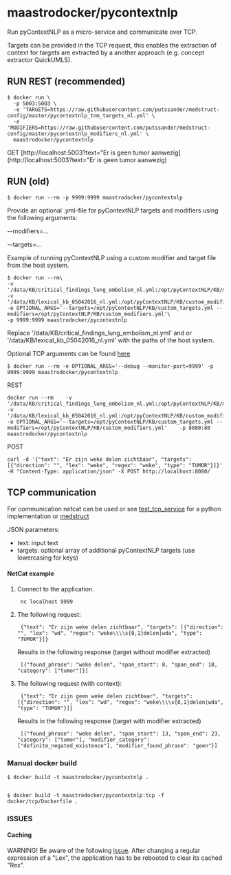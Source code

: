 # maastrodocker/pycontextnlp

Run pyContextNLP as a micro-service and communicate over TCP.

Targets can be provided in the TCP request, this enables the extraction of context for targets are extracted by a another approach (e.g. concept extractor QuickUMLS).


## RUN REST (recommended)

    $ docker run \
      -p 5003:5003 \
      -e 'TARGETS=https://raw.githubusercontent.com/putssander/medstruct-config/master/pycontextnlp_tnm_targets_nl.yml' \
      -e 'MODIFIERS=https://raw.githubusercontent.com/putssander/medstruct-config/master/pycontextnlp_modifiers_nl.yml' \
      maastrodocker/pycontextnlp


GET [http://localhost:5003?text="Er is geen tumor aanwezig](http://localhost:5003?text="Er is geen tumor aanwezig)

## RUN (old)
    
    $ docker run --rm -p 9999:9999 maastrodocker/pycontextnlp
            
Provide an optional .yml-file for pyContextNLP targets and modifiers using the following arguments:
   
   --modifiers=...
   
   --targets=...


Example of running pyContextNLP using a custom modifier and target file from the host system.
    
    $ docker run --rm\
    -v '/data/KB/critical_findings_lung_embolism_nl.yml:/opt/pyContextNLP/KB/manual_targets.yml'\
    -v '/data/KB/lexical_kb_05042016_nl.yml:/opt/pyContextNLP/KB/custom_modifiers.yml'\
    -e OPTIONAL_ARGS='--targets=/opt/pyContextNLP/KB/custom_targets.yml --modifiers=/opt/pyContextNLP/KB/custom_modifiers.yml'\
    -p 9999:9999 maastrodocker/pycontextnlp

Replace '/data/KB/critical_findings_lung_embolism_nl.yml' and or '/data/KB/lexical_kb_05042016_nl.yml' with the paths of the host system.
    
Optional TCP arguments can be found [here](https://github.com/dturanski/springcloudstream)
    
    $ docker run --rm -e OPTIONAL_ARGS='--debug --monitor-port=9999' -p 9999:9999 maastrodocker/pycontextnlp
    

REST

    docker run --rm    -v '/data/KB/critical_findings_lung_embolism_nl.yml:/opt/pyContextNLP/KB/manual_targets.yml'    -v '/data/KB/lexical_kb_05042016_nl.yml:/opt/pyContextNLP/KB/custom_modifiers.yml'    -e OPTIONAL_ARGS='--targets=/opt/pyContextNLP/KB/custom_targets.yml --modifiers=/opt/pyContextNLP/KB/custom_modifiers.yml'    -p 8080:80 maastrodocker/pycontextnlp
    
POST

    curl -d '{"text": "Er zijn weke delen zichtbaar", "targets": [{"direction": "", "lex": "weke", "regex": "weke", "type": "TUMOR"}]}'  -H "Content-Type: application/json" -X POST http://localhost:8080/


    
## TCP communication

For communication netcat can be used or see [test_tcp_service](../tests/pyConTextNLP/test_tcp_service.py) for a python implementation or [medstruct](https://github.com/maastroclinic/medstruct)

JSON parameters:
- text: input text  
- targets: optional array of additional pyContextNLP targets (use lowercasing for keys)


#### NetCat example
    
1. Connect to the application.
    
        nc localhost 9999
     
2. The following request:    
    
        {"text": "Er zijn weke delen zichtbaar", "targets": [{"direction": "", "lex": "wd", "regex": "weke\\\\s{0,1}delen|wda", "type": "TUMOR"}]}
    Results in the following response (target without modifier extracted)

        [{"found_phrase": "weke delen", "span_start": 8, "span_end": 18, "category": ["tumor"]}]
    
3. The following request (with context):
        
        {"text": "Er zijn geen weke delen zichtbaar", "targets": [{"direction": "", "lex": "wd", "regex": "weke\\\\s{0,1}delen|wda", "type": "TUMOR"}]}
    Results in the following response (target with modifier extracted)
        
        [{"found_phrase": "weke delen", "span_start": 13, "span_end": 23, "category": ["tumor"], "modifier_category": ["definite_negated_existence"], "modifier_found_phrase": "geen"}]


### Manual docker build

    $ docker build -t maastrodocker/pycontextnlp .


    $ docker build -t maastrodocker/pycontextnlp:tcp -f docker/tcp/Dockerfile .
    

### ISSUES

#### Caching
WARNING! Be aware of the following [issue](https://github.com/chapmanbe/pyConTextNLP/issues/13).
After changing a regular expression of a "Lex", the application has to be rebooted to clear its cached "Rex".